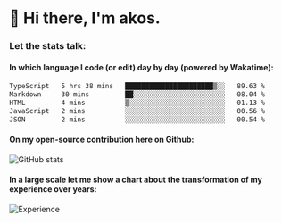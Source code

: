 # 👋 Hi there, I'm akos. 


### Let the stats talk:


#### In which language I code (or edit) day by day (powered by Wakatime): 

<!--START_SECTION:waka-->

```txt
TypeScript   5 hrs 38 mins   ██████████████████████▒░░   89.63 %
Markdown     30 mins         ██░░░░░░░░░░░░░░░░░░░░░░░   08.04 %
HTML         4 mins          ▒░░░░░░░░░░░░░░░░░░░░░░░░   01.13 %
JavaScript   2 mins          ░░░░░░░░░░░░░░░░░░░░░░░░░   00.56 %
JSON         2 mins          ░░░░░░░░░░░░░░░░░░░░░░░░░   00.54 %
```

<!--END_SECTION:waka-->

#### On my open-source contribution here on Github:
 
![GitHub stats](https://github-readme-stats.vercel.app/api?username=akosbalasko)

#### In a large scale let me show a chart about the transformation of my experience over years:   

![Experience](https://cr-skills-chart-widget.azurewebsites.net/api/api?username=akosbalasko)
